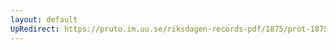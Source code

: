 ```yaml
---
layout: default
UpRedirect: https://pruto.im.uu.se/riksdagen-records-pdf/1875/prot-1875--ak--038/prot-1875--ak--038_034.pdf
---
```

